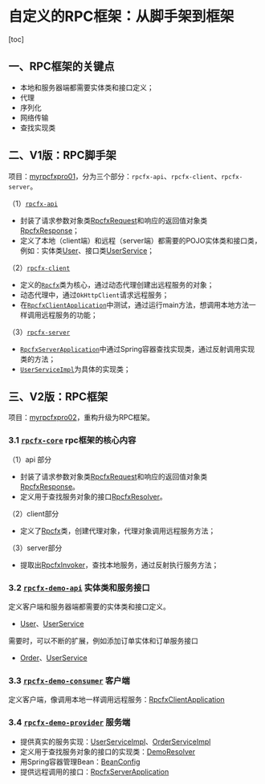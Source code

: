 # 自定义的RPC框架：从脚手架到框架

[toc]

## 一、RPC框架的关键点

- 本地和服务器端都需要实体类和接口定义；
- 代理
- 序列化
- 网络传输
- 查找实现类

## 二、V1版：RPC脚手架

项目：[myrpcfxpro01](https://github.com/hefrankeleyn/JAVARebuild/tree/main/projects/myrpcfxpro01)，分为三个部分：`rpcfx-api`、`rpcfx-client`、`rpcfx-server`。

（1）[`rpcfx-api`](https://github.com/hefrankeleyn/JAVARebuild/tree/main/projects/myrpcfxpro01/rpcfx-api) 

- 封装了请求参数对象类[RpcfxRequest](https://github.com/hefrankeleyn/JAVARebuild/blob/main/projects/myrpcfxpro01/rpcfx-api/src/main/java/com/hef/rpcfx/api/RpcfxRequest.java)和响应的返回值对象类[RpcfxResponse](https://github.com/hefrankeleyn/JAVARebuild/blob/main/projects/myrpcfxpro01/rpcfx-api/src/main/java/com/hef/rpcfx/api/RpcfxResponse.java)；
- 定义了本地（client端）和远程（server端）都需要的POJO实体类和接口类，例如：实体类[User](https://github.com/hefrankeleyn/JAVARebuild/blob/main/projects/myrpcfxpro01/rpcfx-api/src/main/java/com/hef/rpcfx/api/User.java)、接口类[UserService](https://github.com/hefrankeleyn/JAVARebuild/blob/main/projects/myrpcfxpro01/rpcfx-api/src/main/java/com/hef/rpcfx/api/UserService.java)；

（2）[`rpcfx-client`](https://github.com/hefrankeleyn/JAVARebuild/tree/main/projects/myrpcfxpro01/rpcfx-client)

- 定义的[`Rpcfx`](https://github.com/hefrankeleyn/JAVARebuild/blob/main/projects/myrpcfxpro01/rpcfx-client/src/main/java/com/hef/rpcfx/client/Rpcfx.java)类为核心，通过动态代理创建出远程服务的对象；
- 动态代理中，通过`OkHttpClient`请求远程服务；
- 在[`RpcfxClientApplication`](https://github.com/hefrankeleyn/JAVARebuild/blob/main/projects/myrpcfxpro01/rpcfx-client/src/main/java/com/hef/rpcfx/client/RpcfxClientApplication.java)中测试，通过运行main方法，想调用本地方法一样调用远程服务的功能；

（3）[`rpcfx-server`](https://github.com/hefrankeleyn/JAVARebuild/tree/main/projects/myrpcfxpro01/rpcfx-server)

- [`RpcfxServerApplication`](https://github.com/hefrankeleyn/JAVARebuild/blob/main/projects/myrpcfxpro01/rpcfx-server/src/main/java/com/hef/rpcfx/server/RpcfxServerApplication.java)中通过Spring容器查找实现类，通过反射调用实现类的方法；
- [`UserServiceImpl`](https://github.com/hefrankeleyn/JAVARebuild/blob/main/projects/myrpcfxpro01/rpcfx-server/src/main/java/com/hef/rpcfx/server/UserServiceImpl.java)为具体的实现类；

## 三、V2版：RPC框架

项目：[myrpcfxpro02](https://github.com/hefrankeleyn/JAVARebuild/tree/main/projects/myrpcfxpro02)，重构升级为RPC框架。

### 3.1 [`rpcfx-core`](https://github.com/hefrankeleyn/JAVARebuild/tree/main/projects/myrpcfxpro02/rpcfx-core) rpc框架的核心内容

（1）api 部分

- 封装了请求参数对象类[RpcfxRequest](https://github.com/hefrankeleyn/JAVARebuild/blob/main/projects/myrpcfxpro02/rpcfx-core/src/main/java/com/hef/rpcfx/api/RpcfxRequest.java)和响应的返回值对象类[RpcfxResponse](https://github.com/hefrankeleyn/JAVARebuild/blob/main/projects/myrpcfxpro02/rpcfx-core/src/main/java/com/hef/rpcfx/api/RpcfxResponse.java)。
- 定义用于查找服务对象的接口[RpcfxResolver](https://github.com/hefrankeleyn/JAVARebuild/blob/main/projects/myrpcfxpro02/rpcfx-core/src/main/java/com/hef/rpcfx/api/RpcfxResolver.java)。

（2）client部分

- 定义了[Rpcfx](https://github.com/hefrankeleyn/JAVARebuild/blob/main/projects/myrpcfxpro02/rpcfx-core/src/main/java/com/hef/rpcfx/client/Rpcfx.java)类，创建代理对象，代理对象调用远程服务方法；

（3）server部分

- 提取出[RpcfxInvoker](https://github.com/hefrankeleyn/JAVARebuild/tree/main/projects/myrpcfxpro02/rpcfx-core/src/main/java/com/hef/rpcfx/server)，查找本地服务，通过反射执行服务方法；

### 3.2 [`rpcfx-demo-api`](https://github.com/hefrankeleyn/JAVARebuild/tree/main/projects/myrpcfxpro02/rpcfx-demo-api)  实体类和服务接口

定义客户端和服务器端都需要的实体类和接口定义。

- [User](https://github.com/hefrankeleyn/JAVARebuild/blob/main/projects/myrpcfxpro02/rpcfx-demo-api/src/main/java/com/hef/demo/api/User.java)、[UserService](https://github.com/hefrankeleyn/JAVARebuild/blob/main/projects/myrpcfxpro02/rpcfx-demo-api/src/main/java/com/hef/demo/api/UserService.java)

需要时，可以不断的扩展，例如添加订单实体和订单服务接口

- [Order](https://github.com/hefrankeleyn/JAVARebuild/blob/main/projects/myrpcfxpro02/rpcfx-demo-api/src/main/java/com/hef/demo/api/Order.java)、[UserService](https://github.com/hefrankeleyn/JAVARebuild/blob/main/projects/myrpcfxpro02/rpcfx-demo-api/src/main/java/com/hef/demo/api/UserService.java)

### 3.3 [`rpcfx-demo-consumer`](https://github.com/hefrankeleyn/JAVARebuild/tree/main/projects/myrpcfxpro02/rpcfx-demo-consumer) 客户端

定义客户端，像调用本地一样调用远程服务：[RpcfxClientApplication](https://github.com/hefrankeleyn/JAVARebuild/blob/main/projects/myrpcfxpro02/rpcfx-demo-consumer/src/main/java/com/hef/rpcfx/demo/consumer/RpcfxClientApplication.java)

### 3.4 [`rpcfx-demo-provider`](https://github.com/hefrankeleyn/JAVARebuild/tree/main/projects/myrpcfxpro02/rpcfx-demo-provider)  服务端

- 提供真实的服务实现：[UserServiceImpl](https://github.com/hefrankeleyn/JAVARebuild/blob/main/projects/myrpcfxpro02/rpcfx-demo-provider/src/main/java/com/hef/rpcfx/demo/provider/UserServiceImpl.java)、[OrderServiceImpl](https://github.com/hefrankeleyn/JAVARebuild/blob/main/projects/myrpcfxpro02/rpcfx-demo-provider/src/main/java/com/hef/rpcfx/demo/provider/OrderServiceImpl.java)
- 定义用于查找服务对象的接口的实现类：[DemoResolver](https://github.com/hefrankeleyn/JAVARebuild/blob/main/projects/myrpcfxpro02/rpcfx-demo-provider/src/main/java/com/hef/rpcfx/demo/provider/DemoResolver.java)
- 用Spring容器管理Bean：[BeanConfig](https://github.com/hefrankeleyn/JAVARebuild/blob/main/projects/myrpcfxpro02/rpcfx-demo-provider/src/main/java/com/hef/rpcfx/demo/provider/BeanConfig.java)
- 提供远程调用的接口：[RpcfxServerApplication](https://github.com/hefrankeleyn/JAVARebuild/blob/main/projects/myrpcfxpro02/rpcfx-demo-provider/src/main/java/com/hef/rpcfx/demo/provider/RpcfxServerApplication.java)







